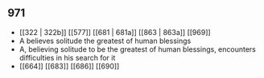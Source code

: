 ## 971
- [[322 | 322b]] [[577]] [[681 | 681a]] [[863 | 863a]] [[969]] 
- A believes solitude the greatest of human blessings
- A, believing solitude to be the greatest of human blessings, encounters difficulties in his search for it
- [[664]] [[683]] [[686]] [[690]] 

